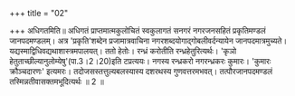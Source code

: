 +++
title = "02"

+++
अधिगतमिति॥ अधिगतं प्राप्तमात्मकुलोचितं स्वकुलागतं सनगरं नगरजनसहितं प्रकृतिमण्डलं जानपदमण्डलम्। अत्र 'प्रकृति'शब्देन प्रजामात्रवाचिना नगरशब्दयोगाद्गोबलीवर्दन्यायेन जानपदमात्रमुच्यते। यद्यस्माद्विधिवद्यथाशास्त्रमपालयत्। ततो हेतोः। रन्ध्रं करोतीति रन्ध्रहेतुरित्यर्थः। 'कृञो हेतुताच्छील्यानुलोम्येषु'(पा.3।2।20)इति टप्रत्ययः। नगस्य रन्ध्रकरो नगरन्ध्रकरः कुमारः। 'कुमारः क्रौञ्चदारणः' इत्यमरः। तदोजसस्तत्तुल्यबलस्यास्य दशरथस्य गुणवत्तरमभवत्। तत्पौरजानपदमण्डलं तस्मिन्नतीवासक्तमभूदित्यर्थः ॥ 2 ॥